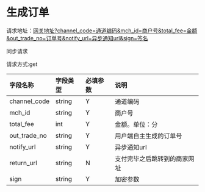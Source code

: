 # 生成订单

请求地址：[网关地址?channel\_code=通道编码&mch\_id=商户号&total\_fee=金额&out\_trade\_no=订单号&notify\_url=异步通知url&sign=签名](/网关地址?channelcode=通道编码&mch_id=商户号&total_fee=金额&out_trade_no=订单号&notify_url=异步通知url&sign=签名)

同步请求

请求方式:get

| 字段名称 | 字段类型 | 必填参数 | 说明 |
| :--- | :--- | :--- | :--- |
| channel\_code | string | Y | 通道编码 |
| mch\_id | string | Y | 商户号 |
| total\_fee | int | Y | 金额。单位：分 |
| out\_trade\_no | string | Y | 用户端自主生成的订单号 |
| notify\_url | string | Y | 异步通知url |
| return\_url | string | N | 支付完毕之后跳转到的商家网址 |
| sign | string | Y | 加密参数 |



